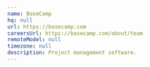 ```yaml
---
name: BaseCamp
hq: null
url: https://basecamp.com
careersUrl: https://basecamp.com/about/team
remoteModel: null
timezone: null
description: Project management software.
---
```

